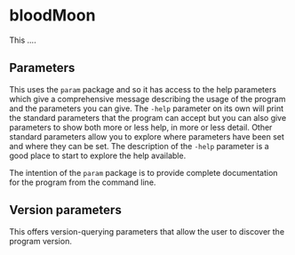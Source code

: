 <!-- Created by mkdoc DO NOT EDIT. -->

<!-- The contents of this file will be inserted into the generated -->
<!-- Markdown documentation at the front by the mkdoc command. -->
<!-- TODO: add any extra documentation -->
# bloodMoon

This \.\.\.\.



<!-- This file is inserted into markdown files generated by mkdoc -->
<!-- if the program being documented depends on this module       -->
<!-- ============================================================ -->
<!-- See github.com/nickwells/utilities/mkdoc                     -->
## Parameters

This uses the `param` package and so it has access to the help parameters
which give a comprehensive message describing the usage of the program and
the parameters you can give. The `-help` parameter on its own will print the
standard parameters that the program can accept but you can also give
parameters to show both more or less help, in more or less detail. Other
standard parameters allow you to explore where parameters have been set and
where they can be set. The description of the `-help` parameter is a good
place to start to explore the help available.

The intention of the `param` package is to provide complete documentation
for the program from the command line.


<!-- This file is inserted into markdown files generated by mkdoc -->
<!-- if the program being documented depends on this module       -->
<!-- ============================================================ -->
<!-- See github.com/nickwells/utilities/mkdoc                     -->
## Version parameters

This offers version-querying parameters that allow the user to discover the
program version.
<!-- The contents of this file will be inserted into the generated -->
<!-- Markdown documentation at the back by the mkdoc command. -->
<!-- TODO: add any extra documentation -->
